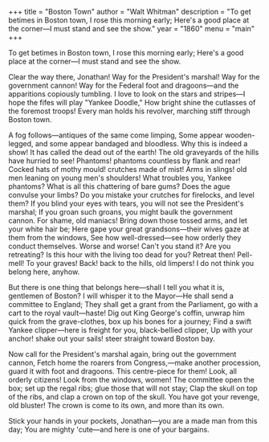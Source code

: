 +++
title = "Boston Town"
author = "Walt Whitman"
description = "To get betimes in Boston town, I rose this morning early; Here's a good place at the corner—I must stand and see the show."
year = "1860"
menu = "main"
+++

To get betimes in Boston town, I rose this morning early;
Here's a good place at the corner—I must stand and see the show.

Clear the way there, Jonathan!
Way for the President's marshal! Way for the government cannon!
Way for the Federal foot and dragoons—and the apparitions copiously
        tumbling.
I love to look on the stars and stripes—I hope the fifes will play "Yankee
        Doodle,"
How bright shine the cutlasses of the foremost troops!
Every man holds his revolver, marching stiff through Boston town.

A fog follows—antiques of the same come limping,
Some appear wooden-legged, and some appear bandaged and bloodless.
Why this is indeed a show! It has called the dead out of the earth!
The old graveyards of the hills have hurried to see!
Phantoms! phantoms countless by flank and rear!
Cocked hats of mothy mould! crutches made of mist!
Arms in slings! old men leaning on young men's shoulders!
What troubles you, Yankee phantoms? What is all this chattering of bare
        gums?
Does the ague convulse your limbs? Do you mistake your crutches for
        firelocks, and level them?
If you blind your eyes with tears, you will not see the President's
        marshal;
If you groan such groans, you might baulk the government cannon.
For shame, old maniacs! Bring down those tossed arms, and let your white
        hair be;
Here gape your great grandsons—their wives gaze at them from the windows,
See how well-dressed—see how orderly they conduct themselves.
Worse and worse! Can't you stand it? Are you retreating?
Is this hour with the living too dead for you?
Retreat then! Pell-mell!
To your graves! Back! back to the hills, old limpers!
I do not think you belong here, anyhow.

But there is one thing that belongs here—shall I tell you what it is,
        gentlemen of Boston?
I will whisper it to the Mayor—He shall send a committee to England;
They shall get a grant from the Parliament, go with a cart to the royal
        vault—haste!
Dig out King George's coffin, unwrap him quick from the grave-clothes, box
        up his bones for a journey;
Find a swift Yankee clipper—here is freight for you, black-bellied
        clipper,
Up with your anchor! shake out your sails! steer straight toward Boston
        bay.

Now call for the President's marshal again, bring out the government
        cannon,
Fetch home the roarers from Congress,—make another procession, guard it
        with foot and dragoons.
This centre-piece for them!
Look, all orderly citizens! Look from the windows, women!
The committee open the box; set up the regal ribs; glue those that will not
        stay;
Clap the skull on top of the ribs, and clap a crown on top of the skull.
You have got your revenge, old bluster! The crown is come to its own, and
        more than its own.

Stick your hands in your pockets, Jonathan—you are a made man from this
        day;
You are mighty 'cute—and here is one of your bargains.
